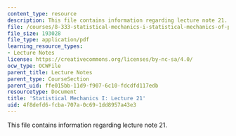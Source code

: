 ```yaml
---
content_type: resource
description: This file contains information regarding lecture note 21.
file: /courses/8-333-statistical-mechanics-i-statistical-mechanics-of-particles-fall-2013/4f8defd6fcba707a0c691dd8957a43e3_MIT8_333F13_Lec21.pdf
file_size: 193028
file_type: application/pdf
learning_resource_types:
- Lecture Notes
license: https://creativecommons.org/licenses/by-nc-sa/4.0/
ocw_type: OCWFile
parent_title: Lecture Notes
parent_type: CourseSection
parent_uid: ffe015bb-11d9-f907-6c10-fdcdfd117edb
resourcetype: Document
title: 'Statistical Mechanics I: Lecture 21'
uid: 4f8defd6-fcba-707a-0c69-1dd8957a43e3
---
```

This file contains information regarding lecture note 21.